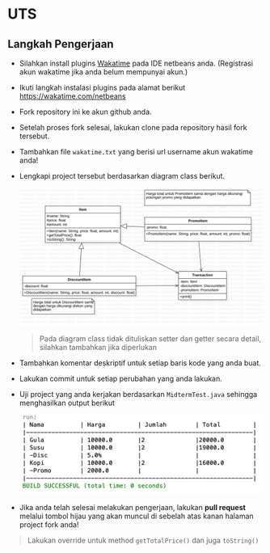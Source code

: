 # UTS

## Langkah Pengerjaan
- Silahkan install plugins [Wakatime](https://wakatime.com) pada IDE netbeans
 anda. (Registrasi akun wakatime jika anda belum mempunyai akun.)
- Ikuti langkah instalasi plugins pada alamat berikut
 https://wakatime.com/netbeans
- Fork repository ini ke akun github anda.
- Setelah proses fork selesai, lakukan clone pada repository hasil fork
 tersebut.
- Tambahkan file `wakatime.txt` yang berisi url username akun wakatime anda!

- Lengkapi project tersebut berdasarkan diagram class berikut.

  ![Diagram Class](./images/diagram-class.png)

  > Pada diagram class tidak dituliskan setter dan getter secara detail, silahkan
  > tambahkan jika diperlukan

- Tambahkan komentar deskriptif untuk setiap baris kode yang anda buat.

- Lakukan commit untuk setiap perubahan yang anda lakukan.

- Uji project yang anda kerjakan berdasarkan `MidtermTest.java` sehingga
 menghasilkan output berikut

  ![Output](./images/output-uts.png)

- Jika anda telah selesai melakukan pengerjaan, lakukan **pull request** melalui
 tombol hijau yang akan muncul di sebelah atas kanan halaman project fork anda!

> Lakukan override untuk method `getTotalPrice()` dan juga `toString()`
